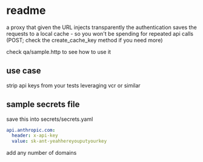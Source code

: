 # readme

a proxy that given the URL injects transparently the authentication
saves the requests to a local cache - so you won't be spending for repeated api calls (POST; check the create_cache_key method if you need more)

check qa/sample.http to see how to use it

## use case

strip api keys from your tests leveraging vcr or similar

## sample secrets file

save this into secrets/secrets.yaml

```yaml
api.anthropic.com:
  header: x-api-key
  value: sk-ant-yeahhereyouputyourkey
```

add any number of domains
